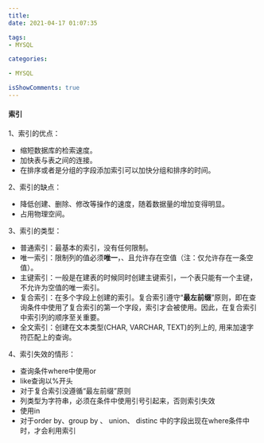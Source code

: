 ```yaml
---
title:
date: 2021-04-17 01:07:35

tags:
- MYSQL

categories:

- MYSQL

isShowComments: true
---
```


#### 索引

1、索引的优点：

- 缩短数据库的检索速度。
- 加快表与表之间的连接。
- 在排序或者是分组的字段添加索引可以加快分组和排序的时间。

2、索引的缺点：

- 降低创建、删除、修改等操作的速度，随着数据量的增加变得明显。
- 占用物理空间。

3、索引的类型：

- 普通索引：最基本的索引，没有任何限制。
- 唯一索引：限制列的值必须**唯一**，、且允许存在空值（注：仅允许存在一条空值）。
- 主键索引：一般是在建表的时候同时创建主键索引，一个表只能有一个主键，不允许为空值的唯一索引。
- 复合索引：在多个字段上创建的索引。复合索引遵守“**最左前缀**”原则，即在查询条件中使用了复合索引的第一个字段，索引才会被使用。因此，在复合索引中索引列的顺序至关重要。
- 全文索引：创建在文本类型(CHAR, VARCHAR, TEXT)的列上的, 用来加速字符匹配上的查询。

4、索引失效的情形：

- 查询条件where中使用or
- like查询以%开头
- 对于复合索引没遵循“最左前缀”原则
- 列类型为字符串，必须在条件中使用引号引起来，否则索引失效
- 使用in
- 对于order by、group by 、 union、 distinc 中的字段出现在where条件中时，才会利用索引

